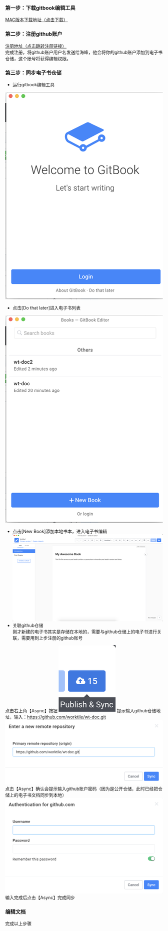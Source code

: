 ### 第一步：下载gitbook编辑工具

[MAC版本下载地址（点击下载）](https://legacy.gitbook.com/editor)

### 第二步：注册github账户

[注册地址（点击跳转注册链接）](https://github.com/)  
完成注册，将github账户用户名发送给海峰，他会将你的github账户添加到电子书仓储，这个账号将获得编辑权限。

### 第三步：同步电子书仓储

* 运行gitbook编辑工具

![](/assets/1_copy.png)

* 点击\[Do that later\]进入电子书列表

![](/assets/2_copy.png)

* 点击\[New Book\]添加本地书本，进入电子书编辑![](/assets/4_copy.png)
* 关联github仓储  
  刚才新建的电子书其实是存储在本地的，需要与github仓储上的电子书进行关联，需要用到上步注册的github账号

点击右上角【Async】按钮
![](/assets/async.png)
提示输入github仓储地址，输入：https://github.com/worktile/wt-doc.git
![](/assets/github_repository.png)
点击【Async】确认会提示输入github账户密码（因为是公开仓储，此时已经把仓储上的电子书文档同步到本地）
![](/assets/github_account.png)
输入完成后点击【Async】完成同步
### 编辑文档
完成以上步骤